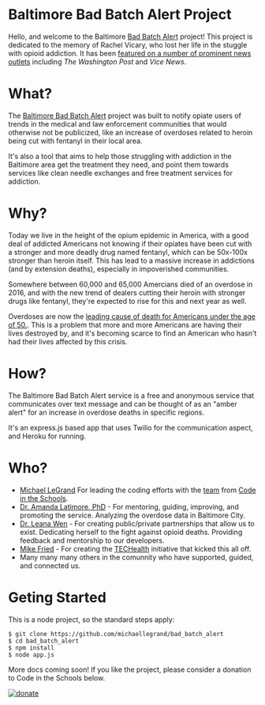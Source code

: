 # Baltimore Bad Batch Alert Project

Hello, and welcome to the Baltimore [Bad Batch Alert](http://www.badbatchalert.com/) project! This project is dedicated to the memory of Rachel Vicary, who lost her life in the stuggle with opioid addiction. It has been [featured on a number of prominent news outlets](http://www.badbatchalert.com/press/) including *The Washington Post* and *Vice News*. 

# What?

The [Baltimore Bad Batch Alert](http://wwww.badbatchalert.com) project was built to notify opiate users of trends in the medical and law enforcement communities that would otherwise not be publicized, like an increase of overdoses related to heroin being cut with fentanyl in their local area.

It's also a tool that aims to help those struggling with addiction in the Baltimore area get the treatment they need, and point them towards services like clean needle exchanges and free treatment services for addiction.

# Why?

Today we live in the height of the opium epidemic in America, with a good deal of addicted Americans not knowing if their opiates have been cut with a stronger and more deadly drug named fentanyl, which can be 50x-100x stronger than heroin itself. This has lead to a massive increase in addictions (and by extension deaths), especially in impoverished communities.

Somewhere between 60,000 and 65,000 Amercians died of an overdose in 2016, and with the new trend of dealers cutting their heroin with stronger drugs like fentanyl, they're expected to rise for this and next year as well.

Overdoses are now the [leading cause of death for Americans under the age of 50.](https://www.cbsnews.com/news/overdoses-are-leading-cause-of-death-americans-under-50/). This is a problem that more and more Americans are having their lives destroyed by, and it's becoming scarce to find an American who hasn't had their lives affected by this crisis.

# How?

The Baltimore Bad Batch Alert service is a free and anonymous service that communicates over text message and can be thought of as an "amber alert" for an increase in overdose deaths in specific regions.

It's an express.js based app that uses Twilio for the communication aspect, and Heroku for running.

# Who?
* [Michael LeGrand](https://github.com/michaellegrand) For leading the coding efforts with the [team](http://www.badbatchalert.com/team/) from [Code in the Schools](https://www.codeintheschools.org).
* [Dr. Amanda Latimore, PhD](http://www.bhsbaltimore.org/amanda-latimore-phd/) - For mentoring, guiding, improving, and promoting the service. Analyzing the overdose data in Baltimore City.
* [Dr. Leana Wen](https://health.baltimorecity.gov/node/35) - For creating public/private partnerships that allow us to exist. Dedicating herself to the fight against opioid deaths. Providing feedback and mentorship to our developers.
* [Mike Fried](https://health.baltimorecity.gov/people/mike-fried) - For creating the [TECHealth](https://www.baltimoretechealth.com/) initiative that kicked this all off. 
* Many many many others in the comunnity who have supported, guided, and connected us.

# Geting Started

This is a node project, so the standard steps apply:

```
$ git clone https://github.com/michaellegrand/bad_batch_alert
$ cd bad_batch_alert
$ npm install
$ node app.js
```

More docs coming soon! If you like the project, please consider a donation to Code in the Schools below.

[![donate](https://www.joomlashack.com/images/showcase/osdonate.png)](https://secure.squarespace.com/commerce/donate?donatePageId=5887cbbb893fc0b3632c81e7)

